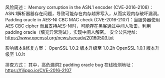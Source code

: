 风险简述：
Memory corruption in the ASN.1 encoder (CVE-2016-2108)：ASN.1解析器器存在问题，导致可能存在内存越界写入，从而实现内存破坏漏洞。
Padding oracle in AES-NI CBC MAC check (CVE-2016-2107)：当服务器使用 AES CBC cipher 而且支持AES-NI时，可能存在黑客通过中间人攻击，利用padding oracle（填充异常测试），实现中间人解密。
安全公告地址: https://www.openssl.org/news/secadv/20160503.txt

影响版本&修复方案：
OpenSSL 1.0.2 版本升级至 1.0.2h
OpenSSL 1.0.1 版本升级至 1.0.1t

排查方式：
其中，高危漏洞2 padding oracle bug 在线检测地址：https://filippo.io/CVE-2016-2107